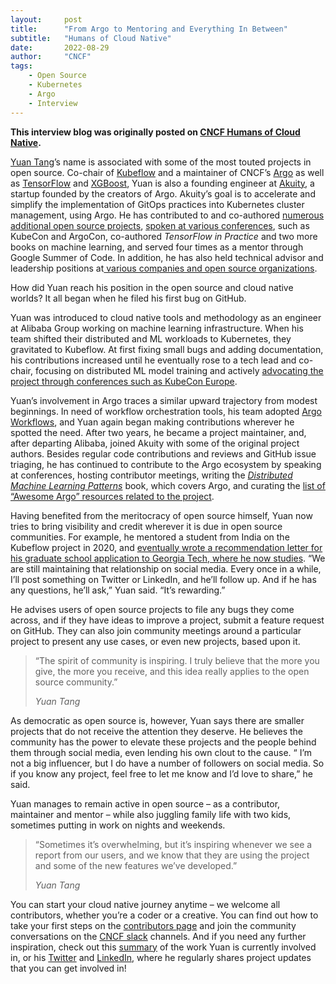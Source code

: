 ```yaml
---
layout:     post
title:      "From Argo to Mentoring and Everything In Between"
subtitle:   "Humans of Cloud Native"
date:       2022-08-29
author:     "CNCF"
tags:
    - Open Source
    - Kubernetes
    - Argo
    - Interview
---
```



**This interview blog was originally posted on [CNCF Humans of Cloud Native](https://www.cncf.io/humans-of-cloud-native/yuan-tang-from-argo-to-mentoring-and-everything-in-between/).**

<p><a href="https://twitter.com/TerryTangYuan">Yuan Tang</a>’s name is associated with some of the most touted projects in open source. Co-chair of <a href="https://github.com/kubeflow">Kubeflow</a> and a maintainer of CNCF’s <a href="https://argoproj.github.io/">Argo</a> as well as <a href="https://github.com/tensorflow/tensorflow">TensorFlow</a> and <a href="https://github.com/dmlc/xgboost">XGBoost</a>, Yuan is also a founding engineer at <a href="http://akuity.io/?utm_medium=blog&amp;utm_campaign=hcn">Akuity</a>,
 a startup founded by the creators of Argo. Akuity’s goal is to 
accelerate and simplify the implementation of GitOps practices into 
Kubernetes cluster management, using Argo. He has contributed to and 
co-authored <a href="https://github.com/sponsors/terrytangyuan">numerous additional open source projects</a>, <a href="https://github.com/terrytangyuan/public-talks">spoken at various conferences</a>, such as KubeCon and ArgoCon, co-authored <em>TensorFlow in Practice </em>and
 two more books on machine learning, and served four times as a mentor 
through Google Summer of Code. In addition, he has also held technical 
advisor and leadership positions at<a href="https://terrytangyuan.github.io/cv#services"> various companies and open source organizations</a>.&nbsp;</p>



<p>How did Yuan reach his position in the open source and cloud native 
worlds? It all began when he filed his first bug on GitHub.&nbsp;</p>



<p>Yuan was introduced to cloud native tools and methodology as an 
engineer at Alibaba Group working on machine learning infrastructure. 
When his team shifted their distributed and ML workloads to Kubernetes, 
they gravitated to Kubeflow. At first fixing small bugs and adding 
documentation, his contributions increased until he eventually rose to a
 tech lead and co-chair, focusing on distributed ML model training and 
actively <a href="https://youtu.be/jyLi1cfJeM8">advocating the project through conferences such as KubeCon 
Europe</a>.</p>


<p>Yuan’s involvement in Argo traces a similar upward trajectory from 
modest beginnings. In need of workflow orchestration tools, his team 
adopted <a href="https://github.com/argoproj/argo-workflows">Argo Workflows</a>,
 and Yuan again began making contributions wherever he spotted the need.
 After two years, he became a project maintainer, and, after departing 
Alibaba, joined Akuity with some of the original project authors. 
Besides regular code contributions and reviews and GitHub issue 
triaging, he has continued to contribute to the Argo ecosystem by 
speaking at conferences, hosting contributor meetings, writing the <a href="https://bit.ly/2RKv8Zo"><em>Distributed Machine Learning Patterns</em></a> book, which covers Argo, and curating the <a href="https://github.com/terrytangyuan/awesome-argo">list of “Awesome Argo” resources related to the project</a>.</p>



<p>Having benefited from the meritocracy of open source himself, Yuan 
now tries to bring visibility and credit wherever it is due in open 
source communities. For example, he mentored a student from India on the
 Kubeflow project in 2020, and <a href="https://twitter.com/TerryTangYuan/status/1462638153836244999">eventually wrote a recommendation letter 
for his graduate school application to Georgia Tech, where he now 
studies</a>. “We are still maintaining that relationship on social media. 
Every once in a while, I’ll post something on Twitter or LinkedIn, and 
he’ll follow up. And if he has any questions, he’ll ask,” Yuan said. 
“It’s rewarding.”</p>


<p>He advises users of open source projects to file any bugs they come 
across, and if they have ideas to improve a project, submit a feature 
request on GitHub. They can also join community meetings around a 
particular project to present any use cases, or even new projects, based
 upon it. </p>



<blockquote class="wp-block-quote is-style-smaller-quote">
<p>“The spirit of community is inspiring. I truly believe that the more 
you give, the more you receive, and this idea really applies to the open
 source community.”</p>
<cite>Yuan Tang </cite></blockquote>



<p>As democratic as open source is, however, Yuan says there are smaller
 projects that do not receive the attention they deserve. He believes 
the community has the power to elevate these projects and the people 
behind them through social media, even lending his own clout to the 
cause. “ I’m not a big influencer, but I do have a number of followers 
on social media. So if you know any project, feel free to let me know 
and I’d love to share,” he said.&nbsp;</p>



<p>Yuan manages to remain active in open source – as a contributor, 
maintainer and mentor – while also juggling family life with two kids, 
sometimes putting in work on nights and weekends. </p>



<blockquote class="wp-block-quote is-style-smaller-quote">
<p>“Sometimes it’s overwhelming, but it’s inspiring whenever we see a 
report from our users, and we know that they are using the project and 
some of the new features we’ve developed.” </p>
<cite>Yuan Tang</cite></blockquote>



<p>You can start your cloud native journey anytime – we welcome all 
contributors, whether you’re a coder or a creative. You can find out how
 to take your first steps on the&nbsp;<a href="https://contribute.cncf.io/">contributors page</a>&nbsp;and join the community conversations on the&nbsp;<a href="https://cloud-native.slack.com/messages/CHY2THYUU">CNCF slack</a>&nbsp;channels.&nbsp;And if you need any further inspiration, check out this <a href="https://github.com/sponsors/terrytangyuan">summary</a> of the work Yuan is currently involved in, or his <a href="https://twitter.com/TerryTangYuan">Twitter</a> and <a href="https://www.linkedin.com/in/terrytangyuan">LinkedIn</a>, where he regularly shares project updates that you can get involved in!</p>

